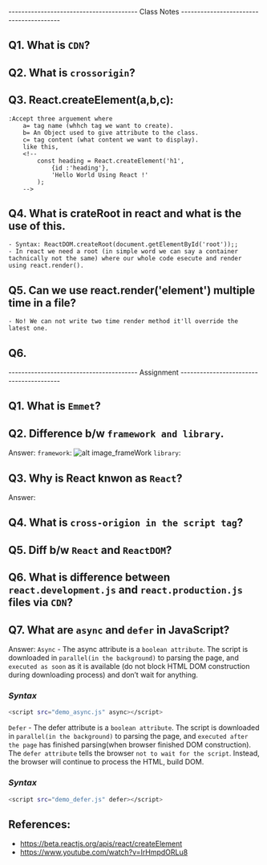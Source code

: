 ---------------------------------------- Class Notes ----------------------------------------

## Q1. What is `CDN`?

## Q2. What is `crossorigin`?

## Q3. React.createElement(a,b,c):
    :Accept three arguement where
        a= tag name (whhch tag we want to create).
        b= An Object used to give attribute to the class.
        c= tag content (what content we want to display).
        like this,
        <!--
            const heading = React.createElement('h1',
                {id :'heading'},
                'Hello World Using React !'
            );
        -->

## Q4. What is crateRoot in react and what is the use of this.

    - Syntax: ReactDOM.createRoot(document.getElementById('root'));;
    - In react we need a root (in simple word we can say a container tachnically not the same) where our whole code esecute and render using react.render().

## Q5. Can we use react.render('element') multiple time in a file?

    - No! We can not write two time render method it'll override the latest one.

## Q6.

---------------------------------------- Assignment ----------------------------------------

## Q1. What is `Emmet`?

## Q2. Difference b/w `framework and library`.

Answer: `framework`: 
        ![alt image_frameWork](https://www.interviewbit.com/blog/wp-content/uploads/2021/10/Image-2-2.png)
        `library`:

## Q3. Why is React knwon as `React`?
Answer:

## Q4. What is `cross-origion in the script tag`?

## Q5. Diff b/w `React` and `ReactDOM`?

## Q6. What is difference between `react.development.js` and `react.production.js` files via `CDN`?

## Q7. What are `async` and `defer` in JavaScript?
Answer: `Async` - The async attribute is a `boolean attribute`. The script is downloaded in `parallel(in the background)` to parsing the    page, and `executed as soon` as it is available (do not block HTML DOM construction during downloading process) and don’t wait for anything.
### _Syntax_
```sh
<script src="demo_async.js" async></script>
```

`Defer` - The defer attribute is a `boolean attribute`. The script is downloaded in `parallel(in the background)` to parsing the page, and `executed after the page` has finished parsing(when browser finished DOM construction). The `defer attribute` tells the browser `not to wait for the script`. Instead, the browser will continue to process the HTML, build DOM.
### _Syntax_
```sh
<script src="demo_defer.js" defer></script>
```

## References:
- https://beta.reactjs.org/apis/react/createElement
- https://www.youtube.com/watch?v=IrHmpdORLu8
